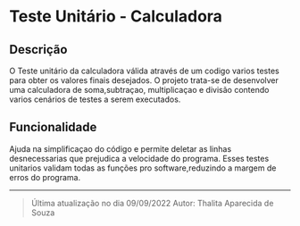 # Teste Unitário - Calculadora

## Descrição
O Teste unitário da calculadora válida através de um codigo varios testes para obter os valores finais desejados. O projeto trata-se de desenvolver uma calculadora de soma,subtraçao, multiplicaçao e divisão contendo varios cenários de testes a serem executados.

## Funcionalidade
 Ajuda na simplificaçao do código e permite deletar as linhas desnecessarias que prejudica a velocidade do programa. Esses testes unitarios validam todas as funções pro software,reduzindo a margem de erros do programa.

---

> Última atualização no dia 09/09/2022
>Autor: Thalita Aparecida de Souza
